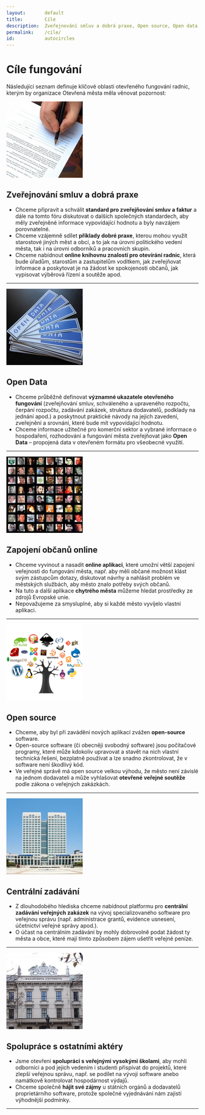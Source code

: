 ```yaml
---
layout:       default
title:        Cíle
description:  Zveřejnování smluv a dobrá praxe, Open source, Open data, Zapojení občanů online, Spolupráce s ostatními aktéry
permalink:    /cile/
id:           autocircles
---
```



# Cíle fungování

Následující seznam definuje klíčové oblasti otevřeného fungování radnic,
kterým by organizace Otevřená města měla věnovat pozornost:

![Zveřejňování smluv](/media/thumbnails/contracts.jpg)

Zveřejnování smluv a dobrá praxe
-------------------------------

* Chceme připravit a schválit **standard pro zveřejňování smluv a faktur** a dále na tomto fóru diskutovat o dalších společných standardech, aby měly zveřejněné informace vypovídající hodnotu a byly navzájem porovnatelné.
* Chceme vzájemně sdílet **příklady dobré praxe**, kterou mohou využít starostové
  jiných měst a obcí, a to jak na úrovni politického vedení města, tak i na úrovni odborníků a pracovních skupin.
* Chceme nabídnout **online knihovnu znalostí pro otevírání radnic**, která bude úřadům, starostům a zastupitelům vodítkem, jak zveřejňovat informace a poskytovat je na žádost ke spokojenosti občanů, jak vypisovat výběrová řízení a soutěže apod.

<hr class="separator"/>

![Open Data](/media/thumbnails/open-data.jpg)

Open Data
-------------------------------------

* Chceme průběžně definovat **významné ukazatele otevřeného fungování** (zveřejňování smluv,
schváleného a upraveného rozpočtu, čerpání rozpočtu, zadávání zakázek, struktura dodavatelů,
podklady na jednání apod.) a poskytnout praktické návody na jejich zavedení, zveřejnění a
srovnání, které bude mít vypovídající hodnotu.
* Chceme informace užitečné pro komerční sektor a vybrané informace o hospodaření,
  rozhodování a fungování města zveřejňovat jako **Open Data** – propojená data
  v otevřeném formátu pro všeobecné využití.

<hr class="separator"/>


![Lidé na Internetu](/media/thumbnails/lide.jpg)

Zapojení občanů online
---------------

* Chceme vyvinout a nasadit **online aplikaci**, které umožní větší zapojení
veřejnosti do fungování města, např. aby měli občané možnost klást svým zástupcům
dotazy, diskutovat návrhy a nahlásit problém ve městských službách, aby město znalo potřeby svých občanů.
* Na tuto a další aplikace **chytrého města** můžeme hledat prostředky ze zdrojů Evropské unie.
* Nepovažujeme za smysluplné, aby si každé město vyvíjelo vlastní aplikaci.

<hr class="separator"/>

![Open Source](/media/thumbnails/open-source.png)

Open source
------------

* Chceme, aby byl při zavádění nových aplikací zvážen **open-source** software.
* Open-source software (či obecněji svobodný software) jsou počítačové programy, které může kdokoliv upravovat a stavět na nich vlastní technická řešení, bezplatně používat a lze snadno zkontrolovat,
že v software není škodlivý kód.
* Ve veřejné správě má open source velkou výhodu, že město není závislé na jednom dodavateli a může vyhlašovat **otevřené veřejné soutěže** podle zákona o veřejných zakázkách.

<hr class="separator"/>

![Radnice ve městě Daejeon](/media/thumbnails/city-hall.jpg)

Centrální zadávání
------------------

* Z dlouhodobého hlediska chceme nabídnout platformu pro **centrální zadávání veřejných zakázek** na vývoj
specializovaného software pro veřejnou správu (např. administrace grantů,
evidence usnesení, účetnictví veřejné správy apod.).
* O účast na centrálním zadávání by mohly dobrovolně podat žádost
ty města a obce, které mají tímto způsobem zájem ušetřit veřejné peníze.

<hr class="separator"/>

![Masarykova univerzita](/media/thumbnails/masarycka.jpg)

Spolupráce s ostatními aktéry
--------------------------

* Jsme otevřeni **spolupráci s veřejnými vysokými školami**, aby mohli odborníci
a pod jejich vedením i studenti přispívat do projektů, které zlepší veřejnou správu,
např. se podílet na vývoji software anebo namátkově kontrolovat hospodárnost výdajů.
* Chceme společně **hájit své zájmy** u státních orgánů a dodavatelů proprietárního
software, protože společné vyjednávání nám zajistí výhodnější podmínky.

<hr class="separator"/>
